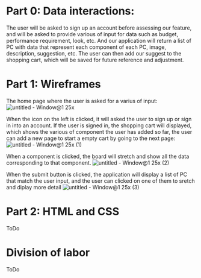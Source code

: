 # Part 0: Data interactions: 

The user will be asked to sign up an account before assessing our feature, and will be asked to provide various of input for data such as budget, performance requirement, look, etc. And our application will return a list of PC with data that represent each component of each PC, image, description, suggestion, etc. The user can then add our suggest to the shopping cart, which will be saved for future reference and adjustment.

# Part 1: Wireframes

The home page where the user is asked for a varius of input:
![untitled - Window@1 25x](https://user-images.githubusercontent.com/89880421/138152235-ca1fb262-a534-4f3f-ad5a-4795b677862e.png)

When the icon on the left is clicked, it will asked the user to sign up or sign in into an account. If the user is signed in, the shopping cart will displayed, which shows the various of component the user has added so far, the user can add a new page to start a empty cart by going to the next page:
![untitled - Window@1 25x (1)](https://user-images.githubusercontent.com/89880421/138154308-34794b76-3019-42d9-a813-4d8fbf7416b3.png)

When a component is clicked, the board will stretch and show all the data corresponding to that component.
![untitled - Window@1 25x (2)](https://user-images.githubusercontent.com/89880421/138155209-b2e5e114-bee9-4e0a-be87-85bec123d74e.png)

When the submit button is clicked, the application will display a list of PC that match the user input, and the user can clicked on one of them to sretch and diplay more detail
![untitled - Window@1 25x (3)](https://user-images.githubusercontent.com/89880421/138156130-f7e25190-1e57-4fbb-a62f-45b4fa0b0e53.png)


# Part 2: HTML and CSS

ToDo

# Division of labor

ToDo
